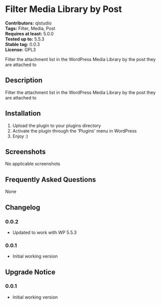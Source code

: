 # Filter Media Library by Post #
**Contributors:** qlstudio  
**Tags:** Filter, Media, Post  
**Requires at least:** 5.0.0  
**Tested up to:** 5.5.3  
**Stable tag:** 0.0.3  
**License:** GPL3  

Filter the attachment list in the WordPress Media Library by the post they are attached to

## Description ##

Filter the attachment list in the WordPress Media Library by the post they are attached to

## Installation ##

1. Upload the plugin to your plugins directory
1. Activate the plugin through the 'Plugins' menu in WordPress
1. Enjoy :)

## Screenshots ##

No applicable screenshots

## Frequently Asked Questions ##

None

## Changelog ##

### 0.0.2 ###

* Updated to work with WP 5.5.3

### 0.0.1 ###

* Initial working version

## Upgrade Notice ##

### 0.0.1 ###

* Initial working version
